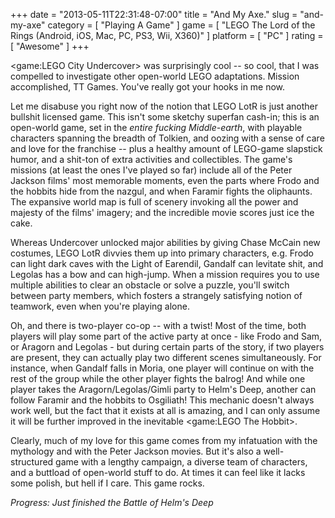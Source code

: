 +++
date = "2013-05-11T22:31:48-07:00"
title = "And My Axe."
slug = "and-my-axe"
category = [ "Playing A Game" ]
game = [ "LEGO The Lord of the Rings (Android, iOS, Mac, PC, PS3, Wii, X360)" ]
platform = [ "PC" ]
rating = [ "Awesome" ]
+++

<game:LEGO City Undercover> was surprisingly cool -- so cool, that I was compelled to investigate other open-world LEGO adaptations.  Mission accomplished, TT Games.  You've really got your hooks in me now.

Let me disabuse you right now of the notion that LEGO LotR is just another bullshit licensed game.  This isn't some sketchy superfan cash-in; this is an open-world game, set in the <i>entire fucking Middle-earth</i>, with playable characters spanning the breadth of Tolkien, and oozing with a sense of care and love for the franchise -- plus a healthy amount of LEGO-game slapstick humor, and a shit-ton of extra activities and collectibles.  The game's missions (at least the ones I've played so far) include all of the Peter Jackson films' most memorable moments, even the parts where Frodo and the hobbits hide from the nazgul, and when Faramir fights the oliphaunts.  The expansive world map is full of scenery invoking all the power and majesty of the films' imagery; and the incredible movie scores just ice the cake.

Whereas Undercover unlocked major abilities by giving Chase McCain new costumes, LEGO LotR divvies them up into primary characters, e.g. Frodo can light dark caves with the Light of Earendil, Gandalf can levitate shit, and Legolas has a bow and can high-jump.  When a mission requires you to use multiple abilities to clear an obstacle or solve a puzzle, you'll switch between party members, which fosters a strangely satisfying notion of teamwork, even when you're playing alone.

Oh, and there is two-player co-op -- with a twist!  Most of the time, both players will play some part of the active party at once - like Frodo and Sam, or Aragorn and Legolas - but during certain parts of the story, if two players are present, they can actually play two different scenes simultaneously.  For instance, when Gandalf falls in Moria, one player will continue on with the rest of the group while the other player fights the balrog!  And while one player takes the Aragorn/Legolas/Gimli party to Helm's Deep, another can follow Faramir and the hobbits to Osgiliath!  This mechanic doesn't always work well, but the fact that it exists at all is amazing, and I can only assume it will be further improved in the inevitable <game:LEGO The Hobbit>.

Clearly, much of my love for this game comes from my infatuation with the mythology and with the Peter Jackson movies.  But it's also a well-structured game with a lengthy campaign, a diverse team of characters, and a buttload of open-world stuff to do.  At times it can feel like it lacks some polish, but hell if I care.  This game rocks.

<i>Progress: Just finished the Battle of Helm's Deep</i>
